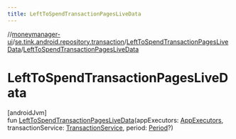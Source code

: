 ```yaml
---
title: LeftToSpendTransactionPagesLiveData
---
```

//[moneymanager-ui](../../../index.html)/[se.tink.android.repository.transaction](../index.html)/[LeftToSpendTransactionPagesLiveData](index.html)/[LeftToSpendTransactionPagesLiveData](-left-to-spend-transaction-pages-live-data.html)



# LeftToSpendTransactionPagesLiveData



[androidJvm]\
fun [LeftToSpendTransactionPagesLiveData](-left-to-spend-transaction-pages-live-data.html)(appExecutors: [AppExecutors](../../se.tink.android/-app-executors/index.html), transactionService: [TransactionService](../../com.tink.service.transaction/-transaction-service/index.html), period: [Period](../../com.tink.model.time/-period/index.html)?)




